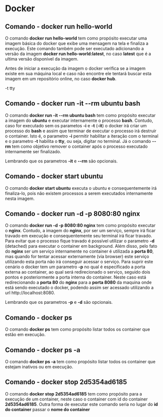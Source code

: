 # Docker

## Comando - **docker run hello-world**

O comando **docker run hello-world** tem como propósito executar uma imagem básica do docker que exibe uma mensagem na tela e finaliza a execução. Este comando também pode ser executado adicionando a versão da imagem **docker run hello-world:latest**, no caso **latest** que é a ultima versão disponível da imagem. 

Antes de iniciar a execução da imagem o docker verifica se a imagem existe em sua máquina local e caso não encontre ele tentará buscar esta imagem em um repositório online, no caso **docker hub**.

-t tty 

## Comando - **docker run -it --rm ubuntu bash**

O comando **docker run -it --rm ubuntu bash** tem como propósito executar a imagem do **ubuntu** e executar internamente o processo **bash**. Contudo, caso for executado sem os parametos **-i** e **-t** (**-it**) o docker irá criar um processo do **bash** e assim que terminar de executar o processo irá destruir o container. Isto é, o parametro **-i** permitir habilitar a iteração com o terminal e o parametro **-t** habilita o **tty**, ou seja, digitar no terminal. Já o comando **--rm** tem como objetivo remover o container após o processo executado internamente ser finalizado. 

Lembrando que os parametros **-it** e  **--rm** são opcionais.

## Comando - **docker start ubuntu**

O comando **docker start ubuntu** executa o ubuntu e consequentemente irá finaliza-lo, pois não existem processos a serem executados internamente nesta imagem.

## Comando - **docker run -d -p 8080:80 nginx**

O comando **docker run -d -p 8080:80 nginx** tem como propósito executar o **nginx**. Contudo, a imagem do **nginx**, por ser um serviço, sempre irá ficar travado em execução e consequentemente seu terminal irá ficar travado. Para evitar que o processo fique travado é possível utilizar o parametro **-d** (detached) para executar o container em background. Além disso, pelo fato do **nginx** ser um serviço internamente no container é utilizada a **porta 80**, mas quando for tentar acessar externamente (via browser) este serviço utilizando esta porta não irá conseguir acessar o serviço. Para suprir este cenário o docker tem um parametro **-p** no qual é especificado a porta externa ao container, ao qual será redirecionado o serviço, seguido dois pontos e posteriormente a porta interna do container. Neste caso está redirecionando a **porta 80** do **nginx** para a **porta 8080** da maquina onde está sendo executado o docker, podendo assim ser acessado utilizando a url http://localhost:8080.

Lembrando que os parametros **-p** e  **-d** são opcionais.

## Comando - **docker ps**

O comando **docker ps** tem como propósito listar todos os container que estão em execução.

## Comando - **docker ps -a**

O comando **docker ps -a** tem como propósito listar todos os container que estejam inativos ou em execução.

## Comando - **docker stop 2d5354ad6185**

O comando **docker stop 2d5354ad6185** tem como propósito para a execução de um container, neste caso o container com id do container **2d5354ad6185**. Outra forma de executar este comando seria no lugar do **id do container** passar o **nome do container**